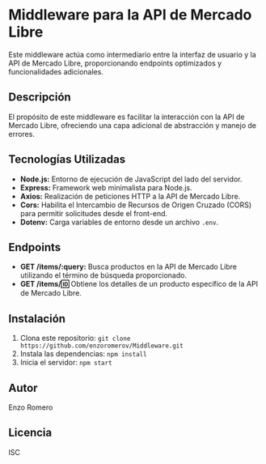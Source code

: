 # Middleware para la API de Mercado Libre

Este middleware actúa como intermediario entre la interfaz de usuario y la API de Mercado Libre, proporcionando endpoints optimizados y funcionalidades adicionales.

## Descripción

El propósito de este middleware es facilitar la interacción con la API de Mercado Libre, ofreciendo una capa adicional de abstracción y manejo de errores.

## Tecnologías Utilizadas

* **Node.js:** Entorno de ejecución de JavaScript del lado del servidor.
* **Express:** Framework web minimalista para Node.js.
* **Axios:** Realización de peticiones HTTP a la API de Mercado Libre.
* **Cors:** Habilita el Intercambio de Recursos de Origen Cruzado (CORS) para permitir solicitudes desde el front-end.
* **Dotenv:** Carga variables de entorno desde un archivo `.env`.

## Endpoints

* **GET /items/:query:** Busca productos en la API de Mercado Libre utilizando el término de búsqueda proporcionado.
* **GET /items/:id:** Obtiene los detalles de un producto específico de la API de Mercado Libre.


## Instalación

1. Clona este repositorio: `git clone https://github.com/enzoromerov/Middleware.git`
2. Instala las dependencias: `npm install`
3. Inicia el servidor: `npm start`


## Autor

Enzo Romero

## Licencia

ISC
